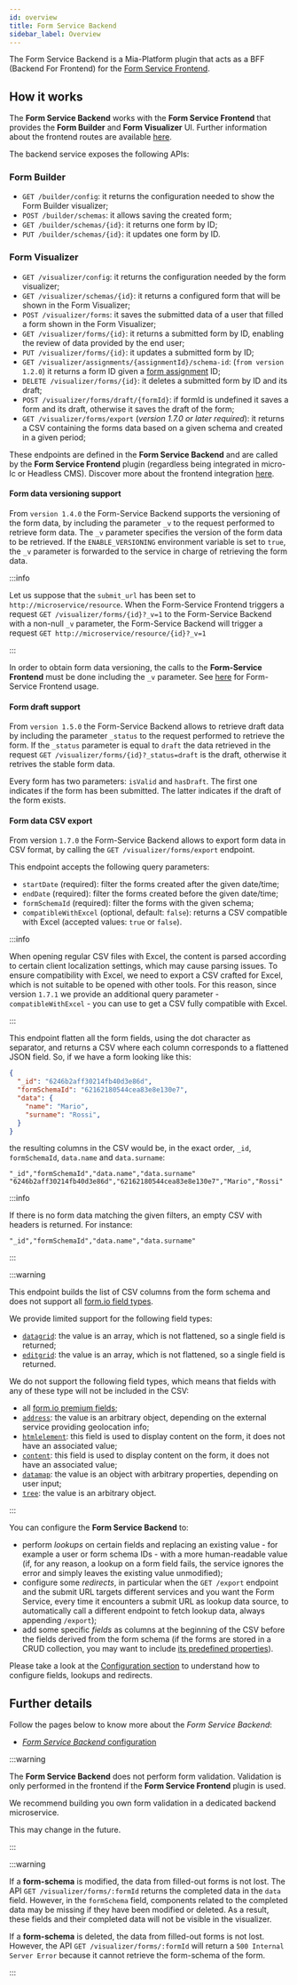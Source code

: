 ```yaml
---
id: overview
title: Form Service Backend
sidebar_label: Overview
---
```


<!--
WARNING: this file was automatically generated by Mia-Platform Doc Aggregator.
DO NOT MODIFY IT BY HAND.
Instead, modify the source file and run the aggregator to regenerate this file.
-->

The Form Service Backend is a Mia-Platform plugin that acts as a BFF (Backend For Frontend) for the [Form Service Frontend](runtime_suite/form-service-frontend/overview).

## How it works

The **Form Service Backend** works with the **Form Service Frontend** that provides the **Form Builder** and **Form Visualizer** UI. Further information about the frontend routes are available [here](runtime_suite/form-service-frontend/overview#how-it-works). 

The backend service exposes the following APIs:

### Form Builder

- `GET /builder/config`: it returns the configuration needed to show the Form Builder visualizer;
- `POST /builder/schemas`: it allows saving the created form;
- `GET /builder/schemas/{id}`: it returns one form by ID;
- `PUT /builder/schemas/{id}`: it updates one form by ID.

### Form Visualizer

- `GET /visualizer/config`: it returns the configuration needed by the form visualizer;
- `GET /visualizer/schemas/{id}`: it returns a configured form that will be shown in the Form Visualizer;
- `POST /visualizer/forms`: it saves the submitted data of a user that filled a form shown in the Form Visualizer;
- `GET /visualizer/forms/{id}`: it returns a submitted form by ID, enabling the review of data provided by the end user;
- `PUT /visualizer/forms/{id}`: it updates a submitted form by ID;
- `GET /visualizer/assignments/{assignmentId}/schema-id`: (`from version 1.2.0`) it returns a form ID given a [form assignment](./30_form_assignments_configuration.md) ID;
- `DELETE /visualizer/forms/{id}`: it deletes a submitted form by ID and its draft;
- `POST /visualizer/forms/draft/{formId}`: if formId is undefined it saves a form and its draft, otherwise it  saves the draft of the form;
- `GET /visualizer/forms/export` (*version 1.7.0 or later required*): it returns a CSV containing the forms data based on a given schema and created in a given period;

These endpoints are defined in the **Form Service Backend** and are called by the **Form Service Frontend** plugin (regardless being integrated in micro-lc or Headless CMS). Discover more about the frontend integration [here](runtime_suite/form-service-frontend/configuration#integration-with-micro-lc-and-headless-cms).

#### Form data versioning support

From `version 1.4.0` the Form-Service Backend supports the versioning of the form data, by including the parameter `_v` to the request performed to retrieve form data. The `_v` parameter specifies the version of the form data to be retrieved. If the `ENABLE_VERSIONING` environment variable is set to `true`, the `_v` parameter is forwarded to the service in charge of retrieving the form data.

:::info

Let us suppose that the `submit_url` has been set to `http://microservice/resource`. When the Form-Service Frontend triggers a request `GET /visualizer/forms/{id}?_v=1` to the Form-Service Backend with a non-null `_v` parameter, the Form-Service Backend will trigger a request `GET http://microservice/resource/{id}?_v=1`

:::

In order to obtain form data versioning, the calls to the **Form-Service Frontend** must be done including the `_v` parameter. See [here](runtime_suite/form-service-frontend/configuration#form-data-versioning-support) for Form-Service Frontend usage.

#### Form draft support

From `version 1.5.0` the Form-Service Backend allows to retrieve draft data by including the parameter `_status` to the request performed to retrieve the form. If the `_status` parameter is equal to `draft` the data retrieved in the request `GET /visualizer/forms/{id}?_status=draft` is the draft, otherwise it retrives the stable form data.

Every form has two parameters: `isValid` and `hasDraft`. The first one indicates if the form has been submitted. The latter indicates if the draft of the form exists.

#### Form data CSV export

From version `1.7.0` the Form-Service Backend allows to export form data in CSV format, by calling the `GET /visualizer/forms/export` endpoint.

This endpoint accepts the following query parameters:
- `startDate` (required): filter the forms created after the given date/time;
- `endDate` (required): filter the forms created before the given date/time;
- `formSchemaId` (required): filter the forms with the given schema;
- `compatibleWithExcel` (optional, default: `false`): returns a CSV compatible with Excel (accepted values: `true` or `false`).

:::info

When opening regular CSV files with Excel, the content is parsed according to certain client localization settings, which may cause parsing issues.
To ensure compatibility with Excel, we need to export a CSV crafted for Excel, which is not suitable to be opened with other tools.
For this reason, since version `1.7.1` we provide an additional query parameter - `compatibleWithExcel` - you can use to get a CSV fully compatible with Excel. 

:::

This endpoint flatten all the form fields, using the dot character as separator, and returns a CSV where each column corresponds to a flattened JSON field. So, if we have a form looking like this:

```json
{
  "_id": "6246b2aff30214fb40d3e86d",
  "formSchemaId": "62162180544cea83e8e130e7",
  "data": {
    "name": "Mario",
    "surname": "Rossi",
  }
}
```

the resulting columns in the CSV would be, in the exact order, `_id`, `formSchemaId`, `data.name` and `data.surname`:

```csv
"_id","formSchemaId","data.name","data.surname"
"6246b2aff30214fb40d3e86d","62162180544cea83e8e130e7","Mario","Rossi"
```

:::info

If there is no form data matching the given filters, an empty CSV with headers is returned. For instance:

```csv
"_id","formSchemaId","data.name","data.surname"
```

:::

:::warning

This endpoint builds the list of CSV columns from the form schema and does not support all [form.io field types](https://docs.form.io/userguide/forms/form-components).

We provide limited support for the following field types:

- [`datagrid`](https://docs.form.io/userguide/forms/data-components#data-grid): the value is an array, which is not flattened, so a single field is returned;
- [`editgrid`](https://docs.form.io/userguide/forms/data-components#edit-grid): the value is an array, which is not flattened, so a single field is returned.

We do not support the following field types, which means that fields with any of these type will not be included in the CSV:

- all [form.io premium fields](https://docs.form.io/userguide/forms/premium-components);
- [`address`](https://docs.form.io/userguide/forms/form-components#address): the value is an arbitrary object, depending on the external service providing geolocation info;
- [`htmlelement`](https://docs.form.io/userguide/forms/layout-components#html-element): this field is used to display content on the form, it does not have an associated value;
- [`content`](https://docs.form.io/userguide/forms/layout-components#content): this field is used to display content on the form, it does not have an associated value;
- [`datamap`](https://docs.form.io/userguide/forms/data-components#data-map): the value is an object with arbitrary properties, depending on user input;
- [`tree`](https://docs.form.io/userguide/forms/data-components#tree): the value is an arbitrary object.

:::

You can configure the **Form Service Backend** to:

- perform *lookups* on certain fields and replacing an existing value - for example a user or form schema IDs - with a more human-readable value (if, for any reason, a lookup on a form field fails, the service ignores the error and simply leaves the existing value unmodified);
- configure some *redirects*, in particular when the `GET /export` endpoint and the submit URL targets different services and you want the Form Service, every time it encounters a submit URL as lookup data source, to automatically call a different endpoint to fetch lookup data, always appending `/export`); 
- add some specific *fields* as columns at the beginning of the CSV before the fields derived from the form schema (if the forms are stored in a CRUD collection, you may want to include [its predefined properties](runtime_suite/crud-service/overview_and_usage#predefined-collection-properties)).

Please take a look at the [Configuration section](./20_configuration.md#export-lookups-exportlookups) to understand how to configure fields, lookups and redirects.

## Further details

Follow the pages below to know more about the _Form Service Backend_:

- [_Form Service Backend_ configuration](./20_configuration.md)

:::warning

The **Form Service Backend** does not perform form validation.
Validation is only performed in the frontend if the **Form Service Frontend** plugin is used.

We recommend building you own form validation in a dedicated backend microservice.

This may change in the future.

:::

:::warning

If a **form-schema** is modified, the data from filled-out forms is not lost. The API `GET /visualizer/forms/:formId` returns the completed data in the `data` field. However, in the `formSchema` field, components related to the completed data may be missing if they have been modified or deleted. As a result, these fields and their completed data will not be visible in the visualizer.


If a **form-schema** is deleted, the data from filled-out forms is not lost. However, the API `GET /visualizer/forms/:formId` will return a `500 Internal Server Error` because it cannot retrieve the form-schema of the form.

:::

